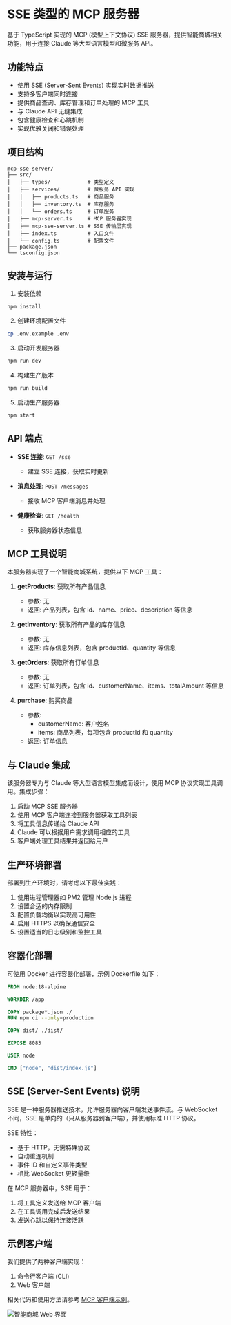 # SSE 类型的 MCP 服务器

基于 TypeScript 实现的 MCP (模型上下文协议) SSE 服务器，提供智能商城相关功能，用于连接 Claude 等大型语言模型和微服务 API。

## 功能特点

- 使用 SSE (Server-Sent Events) 实现实时数据推送
- 支持多客户端同时连接
- 提供商品查询、库存管理和订单处理的 MCP 工具
- 与 Claude API 无缝集成
- 包含健康检查和心跳机制
- 实现优雅关闭和错误处理

## 项目结构

```
mcp-sse-server/
├── src/
│   ├── types/            # 类型定义
│   ├── services/         # 微服务 API 实现
│   │   ├── products.ts   # 商品服务
│   │   ├── inventory.ts  # 库存服务
│   │   └── orders.ts     # 订单服务
│   ├── mcp-server.ts     # MCP 服务器实现
│   ├── mcp-sse-server.ts # SSE 传输层实现
│   ├── index.ts          # 入口文件
│   └── config.ts         # 配置文件
├── package.json
└── tsconfig.json
```

## 安装与运行

1. 安装依赖

```bash
npm install
```

2. 创建环境配置文件

```bash
cp .env.example .env
```

3. 启动开发服务器

```bash
npm run dev
```

4. 构建生产版本

```bash
npm run build
```

5. 启动生产服务器

```bash
npm start
```

## API 端点

- **SSE 连接**: `GET /sse`

  - 建立 SSE 连接，获取实时更新

- **消息处理**: `POST /messages`

  - 接收 MCP 客户端消息并处理

- **健康检查**: `GET /health`
  - 获取服务器状态信息

## MCP 工具说明

本服务器实现了一个智能商城系统，提供以下 MCP 工具：

1. **getProducts**: 获取所有产品信息

   - 参数: 无
   - 返回: 产品列表，包含 id、name、price、description 等信息

2. **getInventory**: 获取所有产品的库存信息

   - 参数: 无
   - 返回: 库存信息列表，包含 productId、quantity 等信息

3. **getOrders**: 获取所有订单信息

   - 参数: 无
   - 返回: 订单列表，包含 id、customerName、items、totalAmount 等信息

4. **purchase**: 购买商品
   - 参数:
     - customerName: 客户姓名
     - items: 商品列表，每项包含 productId 和 quantity
   - 返回: 订单信息

## 与 Claude 集成

该服务器专为与 Claude 等大型语言模型集成而设计，使用 MCP 协议实现工具调用。集成步骤：

1. 启动 MCP SSE 服务器
2. 使用 MCP 客户端连接到服务器获取工具列表
3. 将工具信息传递给 Claude API
4. Claude 可以根据用户需求调用相应的工具
5. 客户端处理工具结果并返回给用户

## 生产环境部署

部署到生产环境时，请考虑以下最佳实践：

1. 使用进程管理器如 PM2 管理 Node.js 进程
2. 设置合适的内存限制
3. 配置负载均衡以实现高可用性
4. 启用 HTTPS 以确保通信安全
5. 设置适当的日志级别和监控工具

## 容器化部署

可使用 Docker 进行容器化部署，示例 Dockerfile 如下：

```dockerfile
FROM node:18-alpine

WORKDIR /app

COPY package*.json ./
RUN npm ci --only=production

COPY dist/ ./dist/

EXPOSE 8083

USER node

CMD ["node", "dist/index.js"]
```

## SSE (Server-Sent Events) 说明

SSE 是一种服务器推送技术，允许服务器向客户端发送事件流。与 WebSocket 不同，SSE 是单向的（只从服务器到客户端），并使用标准 HTTP 协议。

SSE 特性：

- 基于 HTTP，无需特殊协议
- 自动重连机制
- 事件 ID 和自定义事件类型
- 相比 WebSocket 更轻量级

在 MCP 服务器中，SSE 用于：

1. 将工具定义发送给 MCP 客户端
2. 在工具调用完成后发送结果
3. 发送心跳以保持连接活跃

## 示例客户端

我们提供了两种客户端实现：

1. 命令行客户端 (CLI)
2. Web 客户端

相关代码和使用方法请参考 [MCP 客户端示例](../mcp-client/README.md)。

![智能商城 Web 界面](https://picdn.youdianzhishi.com/images/1743580945607.png)
